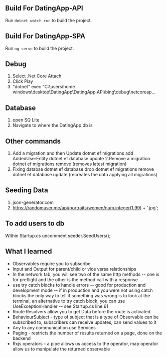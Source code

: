 ## Build For DatingApp-API

Run `dotnet watch run` to build the project. 

## Build For DatingApp-SPA

Run `ng serve` to build the project. 

## Debug

1. Select .Net Core Attach
2. Click Play
3. "dotnet" exec "C:\users\home windows\desktop\DatingApp\DatingApp.APi\bing\debug\netcoreap...

## Database

1. open SQ Lite
2. Navigate to where the DatingApp.db is 

## Other commands
1. Add a migration and then Update 
dotnet ef migrations add AddedUserEntity
dotnet ef database update
2.Remove a migration
dotnet ef migrations remove (removes latest migration)
3. Fixing databse
dotnet ef database drop
dotnet ef migrations remove
dotnet ef database update (recreates the data applying all migrations) 

## Seeding Data
1. json-generator.com
2. https://randomuser.me/api/portraits/women/num.integer(1,99) + '.jpg';

## To add users to db
Within Startup.cs uncomment seeder.SeedUsers();


## What I learned
* Observables require you to subscribe 
* Input and Output for parent/child or vice versa relationships
* In the network tab, you will see two of the same http methods -- one is for preflight and the other is the method call with a response
* use try catch blocks to handle errors -- good for production and development mode -- if in production and you were not using catch blocks the only way to tell if something was wrong is to look at the terminal, an alternative to try catch block, you can use UseExceptionHandler -- see Startup.cs line 61
* Route Resolvers allow you to get Data before the route is activated. 
* BehaviourSubject - type of subject that is a type of Observable
can be subscribed to, subscribers can receive updates, can send values to it
* Any to any communication use Services
* Paging - restricts the number of results returned on a page, done on the backend
* Rxjs operators - a pipe allows us access to the operator, map operator allow us to manipulate the returned observable

